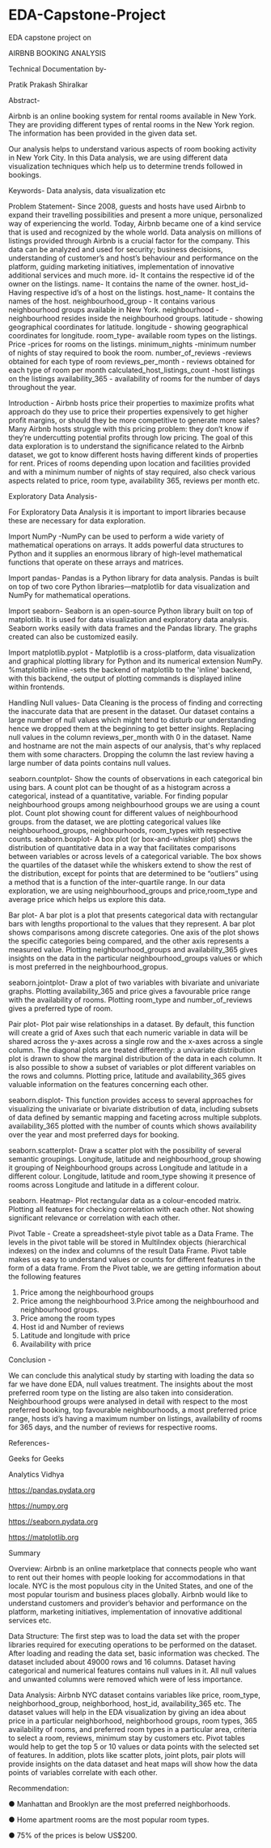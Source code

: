 # EDA-Capstone-Project

EDA capstone project on 

AIRBNB BOOKING ANALYSIS

Technical Documentation by-

Pratik Prakash Shiralkar



Abstract-

Airbnb is an online booking system for rental rooms available in New York. They are providing different types of rental rooms in the New York region. The information has been provided in the given data set.
 
Our analysis helps to understand various aspects of room booking activity in New York City. In this Data analysis, we are using different data visualization techniques which help us to determine trends followed in bookings.

Keywords- Data analysis, data visualization etc

Problem Statement-
Since 2008, guests and hosts have used Airbnb to expand their travelling possibilities and present a more unique, personalized way of experiencing the world. Today, Airbnb became one of a kind service that is used and recognized by the whole world. Data analysis on millions of listings provided through Airbnb is a crucial factor for the company. This data can be analyzed and used for security; business decisions, understanding of customer’s and host’s behaviour and performance on the platform, guiding marketing initiatives, implementation of innovative additional services and much more. 
id- It contains the respective id of the owner on the listings.
name- It contains the name of the owner.
host_id- Having respective id’s of a host on the listings.
host_name- It contains the names of the host.
neighbourhood_group - It contains various neighbourhood groups available in New York.
neighbourhood - neighbourhood  resides inside the neighbourhood groups.
latitude - showing geographical coordinates for latitude.
longitude - showing geographical coordinates for longitude.
room_type- available room types on the listings.
Price -prices for rooms on the listings.
minimum_nights -minimum number of nights of stay required to book the room.
number_of_reviews -reviews obtained for each type of room 
reviews_per_month - reviews obtained for each type of room per month
calculated_host_listings_count -host listings on the listings
availability_365 - availability of rooms for the number of days throughout the year.
 
 
Introduction -
 Airbnb hosts price their properties to maximize profits what approach do they use to price their properties expensively to get higher profit margins, or should they be more competitive to generate more sales? Many Airbnb hosts struggle with this pricing problem: they don’t know if they’re undercutting potential profits through low pricing.
The goal of this data exploration is to understand the significance related to the Airbnb dataset, we got to know different hosts having different kinds of properties for rent. Prices of rooms depending upon location and facilities provided and with a minimum number of nights of stay required, also check various aspects related to price, room type, availability 365, reviews per month etc.

Exploratory Data Analysis-

For Exploratory Data Analysis it is important to import libraries because these are necessary for data exploration.

Import NumPy -NumPy can be used to perform a wide variety of mathematical operations on arrays. It adds powerful data structures to Python and it supplies an enormous library of high-level mathematical functions that operate on these arrays and matrices.

Import pandas- Pandas is a Python library for data analysis. Pandas is built on top of two core Python libraries—matplotlib for data visualization and NumPy for mathematical operations.

Import seaborn- Seaborn is an open-source Python library built on top of matplotlib. It is used for data visualization and exploratory data analysis. Seaborn works easily with data frames and the Pandas library. The graphs created can also be customized easily.

Import matplotlib.pyplot - Matplotlib is a cross-platform, data visualization and graphical plotting library for Python and its numerical extension NumPy.
%matplotlib inline -sets the backend of matplotlib to the 'inline' backend, with this backend, the output of plotting commands is displayed inline within frontends.

Handling Null values-
Data Cleaning is the process of finding and correcting the inaccurate data that are present in the dataset. Our dataset contains a large number of null values which might tend to disturb our understanding hence we dropped them at the beginning to get better insights. Replacing null values in the column reviews_per_month with 0 in the dataset. Name and hostname are not the main aspects of our analysis, that's why replaced them with some characters. Dropping the column the last review having a large number of data points contains null values.

seaborn.countplot-
Show the counts of observations in each categorical bin using bars.
A count plot can be thought of as a histogram across a categorical, instead of a quantitative, variable.
For finding popular neighbourhood groups among neighbourhood groups we are using a count plot. Count plot showing count for different values of neighbourhood groups. from the dataset, we are plotting categorical values like neighbourhood_groups, neighbourhoods, room_types with respective counts.
seaborn.boxplot-
A box plot (or box-and-whisker plot) shows the distribution of quantitative data in a way that facilitates comparisons between variables or across levels of a categorical variable. The box shows the quartiles of the dataset while the whiskers extend to show the rest of the distribution, except for points that are determined to be “outliers” using a method that is a function of the inter-quartile range.
In our data exploration, we are using neighbourhood_groups and price,room_type and average price which helps us explore this data.

Bar plot-
A bar plot is a plot that presents categorical data with rectangular bars with lengths proportional to the values that they represent. A bar plot shows comparisons among discrete categories. One axis of the plot shows the specific categories being compared, and the other axis represents a measured value.
Plotting neighbourhood_groups and availability_365 gives insights on the data in the particular neighbourhood_groups values or which is most preferred in the neighbourhood_gropus.

seaborn.jointplot-
Draw a plot of two variables with bivariate and univariate graphs. Plotting availability_365 and price gives a favourable price range with the availability of rooms. Plotting room_type and number_of_reviews gives a preferred type of room.

Pair plot-
Plot pair wise relationships in a dataset.
By default, this function will create a grid of Axes such that each numeric variable in data will be shared across the y-axes across a single row and the x-axes across a single column. The diagonal plots are treated differently: a univariate distribution plot is drawn to show the marginal distribution of the data in each column.
It is also possible to show a subset of variables or plot different variables on the rows and columns.
Plotting price, latitude and availability_365 gives valuable information on the features concerning each other.

seaborn.displot-
This function provides access to several approaches for visualizing the univariate or bivariate distribution of data, including subsets of data defined by semantic mapping and faceting across multiple subplots. 
availability_365 plotted with the number of counts which shows availability over the year and most preferred days for booking.

seaborn.scatterplot-
Draw a scatter plot with the possibility of several semantic groupings.
Longitude, latitude and neighbourhood_group showing it grouping of 
Neighbourhood groups across Longitude and latitude in a different colour.
Longitude, latitude and room_type showing it presence of rooms across Longitude and latitude in a different colour.
 
seaborn. Heatmap-
Plot rectangular data as a colour-encoded matrix.
Plotting all features for checking correlation with each other. Not showing significant relevance or correlation with each other.




Pivot Table -
Create a spreadsheet-style pivot table as a Data Frame.
The levels in the pivot table will be stored in MultiIndex objects (hierarchical indexes) on the index and columns of the result Data Frame.
Pivot table makes us easy to understand values or counts for different features in the form of a data frame.
From the Pivot table, we are getting information about the following features
1. Price among the neighbourhood groups
2. Price among the neighbourhood
3.Price among the neighbourhood and neighbourhood groups.
4. Price among the room types
5. Host id and Number of reviews
5. Latitude and longitude with price
6. Availability with price
 
Conclusion -

We can conclude this analytical study by starting with loading the data so far we have done EDA, null values treatment. The insights about the most preferred room type on the listing are also taken into consideration. Neighbourhood groups were analysed in detail with respect to the most preferred booking, top favourable neighbourhoods, a most preferred price range, hosts id’s having a maximum number on listings, availability of rooms for 365 days, and the number of reviews for respective rooms. 


References-

Geeks for Geeks

Analytics Vidhya

https://pandas.pydata.org

https://numpy.org

https://seaborn.pydata.org

https://matplotlib.org



Summary

Overview:
Airbnb is an online marketplace that connects people who want to rent out their homes with people looking for accommodations in that locale. NYC is the most populous city in the United States, and one of the most popular tourism and business places globally. Airbnb would like to understand customers and provider’s behavior and performance on the platform, marketing initiatives, implementation of innovative additional services etc.

Data Structure:
The first step was to load the data set with the proper libraries required for executing operations to be performed on the dataset. After loading and reading the data set, basic information was checked. The dataset included about 49000 rows and 16 columns. Dataset having categorical and numerical features contains null values in it. All null values and unwanted columns were removed which were of less importance.

Data Analysis:
Airbnb NYC dataset contains variables like price, room_type, neighborhood_group, neighborhood, host_id, availability_365 etc. The dataset values will help in the EDA visualization by giving an idea about price in a particular neighborhood, neighborhood groups, room types, 365 availability of rooms, and preferred room types in a particular area, criteria to select a room, reviews, minimum stay by customers etc.
Pivot tables would help to get the top 5 or 10 values or data points with the selected set of features. In addition, plots like scatter plots, joint plots, pair plots will provide insights on the data dataset and heat maps will show how the data points of variables correlate with each other.

Recommendation:

●	Manhattan and Brooklyn are the most preferred neighborhoods.

●	Home apartment rooms are the most popular room types.

●	75% of the prices is below US$200.

